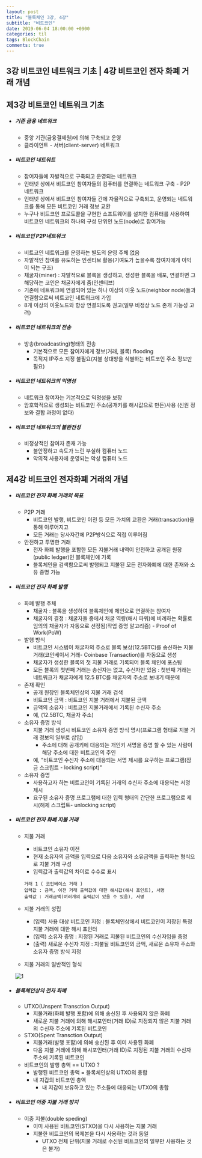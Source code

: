 ```yaml
---
layout: post
title: "블록체인 3강, 4강"
subtitle: "비트코인"
date: 2019-06-04 18:00:00 +0900
categories: til
tags: BlockChain
comments: true
---
```


## 3강 비트코인 네트워크 기초 |  4강 비트코인 전자 화폐 거래 개념

## 제3강 비트코인 네트워크 기초



- ##### 기존 금융 네트워크

  - 중앙 기관(금융결제원)에 의해 구축되고 운영
  - 클라이언트 - 서버(client-server) 네트워크

- ##### 비트코인 네트워트

  - 참여자들에 자발적으로 구축되고 운영되는 네트워크
  - 인터넷 상에서 비트코인 참여자들의 컴퓨터를 연결하는 네트워크 구축 - P2P 네트워크
  - 인터넷 상에서 비트코인 참여자들 간에 자율적으로 구축되고, 운영되는 네트워크를 통해 모든 비트코인 거래 정보 교환
  - 누구나 비트코인 프로토콜을 구현한 소프트웨어를 설치한 컴퓨터를 사용하여 비트코인 네트워크의 하나의 구성 단위인 노드(node)로 참여가능

- ##### 비트코인 P2P네트워크

  - 비트코인 네트워크를 운영하는 별도의 운영 주체 없음
  - 자발적인 참여를 유도하는 인센티브 활용(기여도가 높을수록 참여자에게 이익이 되는 구조)
  - 채굴자(miner) : 자발적으로 블록을 생성하고, 생성한 블록을 배포, 연결하면 그 해당하는 코인은 채굴자에게 줌(인센티브)
  - 기존에 네트워크에 연결되어 있는 하나 이상의 이웃 노드(neighbor node)들과 연결함으로써 비트코인 네트워크에 가입
  - 8개 이상의 이웃노드와 항상 연결되도록 권고(일부 비정상 노드 존개 가능성 고려)

- ##### 비트코인 네트워크의 전송

  - 방송(broadcasting)형태의 전송
    - 기본적으로 모든 참여자에게 정보(거래, 블록) flooding
    - 목적지 IP주소 지정 불필요(지불 상대방을 식별하는 비트코인 주소 정보만 필요) 

- ##### 비트코인 네트워크의 익명성

  - 네트워크 참여자는 기본적으로 익명성을 보장
  - 암호학적으로 생성되는 비트코인 주소(공개키를 해시값으로 만든)사용 (신원 정보와 결합 과정이 없다)

- ##### 비트코인 네트워크의 불완전성

  - 비정상적인 참여자 존재 가능
    - 불안정하고 속도가 느린 부실하 컴퓨터 노드
    - 악의적 사용자에 운영되는 악성 컴퓨터 노드





## 제4강 비트코인 전자화폐 거래의 개념



- ##### 비트코인 전자 화폐 거래의 목표

  - P2P 거래
    - 비트코인 발행, 비트코인 이전 등 모든 가치의 교환은 거래(transaction)을 통해 이루어지고
    - 모든 거래는 당사자간에 P2P방식으로 직접 이루어짐
  - 안전하고 투명한 거래
    - 전자 화폐 발행을 포함한 모든 지불거래 내역이 안전하고 공개된 원장(public ledger)인 블록체인에 기록
    - 블록체인을 검색함으로써 발행되고 지불된 모든 전자화폐에 대한 존재와 소유 증명 가능

- ##### 비트코인 전자 화폐 발행

  - 화폐 발행 주체
    - 채굴자 : 블록을 생성하여 블록체인에 체인으로 연결하는 참여자
    - 채굴자의 결정 : 채굴자들 중에서 채굴 역량(해시 파워)에 비례하는 확률로 임의의 채굴자가 자동으로 선정됨(작업 증명 알고리즘) - Proof of Work(PoW)
  - 발행 방식
    - 비트코인 시스템이 채굴자의 주소로 블록 보상(12.5BTC)를 송신하는 지불거래(코인베이서 거래- Coinbase Transaction)를 자동으로 생성
    - 채굴자가 생성한 블록의 첫 지불 거래로 기록되어 블록 체인에 포스팅
    - 모든 블록의 첫번째 거래는 송신자는 없고, 수신자만 있음 : 첫번째 거래는 네트워크가 채굴자에게 12.5 BTC를 채굴자의 주소로 보내기 때문에
  - 존재 확인
    - 공개 원장인 블록체인상의 지불 거래 검색
    - 비트코인 금액 : 비트코인 지불 거래에서 지불된 금액
    - 금액의 소유자 : 비트코인 지불거래에서 기록된 수신자 주소
    - 예, (12.5BTC, 채굴자 주소)
  - 소유자 증명 방식
    - 지불 거래 생성시 비트코인 소유자 증명 방식 명시(프로그램 형태로 지불 거래 정보의 일부로 삽입)
      - 주소에 대해 공개키에 대응되는 개인키 서명을 증명 할 수 있는 사람이 해당 주소에 대한 비트코인의 주인
    - 예, "비트코인 수신자 주소에 대응되는 서명 제시를 요구하는 프로그램(잠금 스크립트 - locking script)"
  - 소유자 증명
    - 사용하고자 하는 비트코인이 기록된 거래의 수신자 주소에 대응되는 서명 제시
    - 요구된 소유자 증명 프로그램에 대한 입력 형태의 간단한 프로그램으로 제시(해제 스크립트- unlocking script)

- ##### 비트코인 전자 화폐 지불 거래

  - 지불 거래

    - 비트코인 소유자 이전
    - 현재 소유자의 금액을 입력으로 다음 소유자와 소유금액을 출력하는 형식으로 지불 거래 구성
    - 입력값과 출력값의 차이로 수수료 표시

    ````
    거래 1 ( 코인베이스 거래 )
    입력값 : 금액, 이전 거래 출력값에 대한 해시값(해시 포인트), 서명
    출력값 : 거래금액(여러개의 출력값이 있을 수 있음), 서명
    ````

  - 지불 거래의 성립

    - (입력) 사용 대상 비트코인 지정 : 블록체인상에서 비트코인이 저장된 특정 지불 거래에 대한 해시 포인터
    - (입력) 소유자 증명 : 지정된 거래로 지불된 비트코인의 수신자임을 증명
    - (출력) 새로운 수신자 지정 : 지불될 비트코인의 금액, 새로운 소유자 주소와 소유자 증명 방식 지정

  - 지불 거래의 일반적인 형식

  ![1](C:\Users\student\Desktop\1.png)








- ##### 블록체인상의 전자 화폐

  - UTXO(Unspent Transction Output)
    - 지불거래(화폐 발행 포함)에 의해 송신된 후 사용되지 않은 화폐
    - 새로운 지불 거래에 의해 해시포인터(거래 ID)로 지정되지 않은 지불 거래의 수신자 주소에 기록된 비트코인
  - STXO(Spent Transction Output)
    - 지불거래(발행 포함)에 의해 송신된 후 이미 사용된 화폐
    - 다음 지불 거래에 의해 해시포인터(거래 ID)로 지정된 지불 거래의 수신자 주소에 기록된 비트코인
  - 비트코인의 발행 총액 == UTXO ? 
    - 발행된 비트코인 총액 = 블록체인상의 UTXO의 총합
    - 내 지갑의 비트코인 총액
      - 내 지갑이 보유하고 있는 주소들에 대응되는 UTXO의 총합

- ##### 비트코인 이중 지불 거래 방지

  - 이중 지불(double speding)
    - 이미 사용된 비트코인(STXO)을 다시 사용하는 지불 거래
    - 지불한 비트코인의 복제본을 다시 사용하는 것과 동일
      - UTXO 전체 단위(지불 거래로 수신된 비트코인의 일부만 사용하는 것은 불가)
